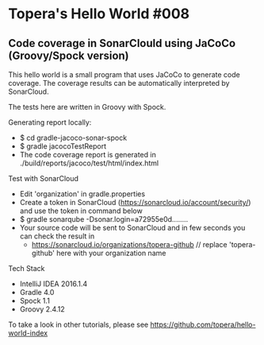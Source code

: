 # Topera's Hello World #008
## Code coverage in SonarClould using JaCoCo (Groovy/Spock version)
This hello world is a small program that uses JaCoCo to generate code coverage.
The coverage results can be automatically interpreted by SonarCloud.

The tests here are written in Groovy with Spock.

Generating report locally:
* $ cd gradle-jacoco-sonar-spock
* $ gradle jacocoTestReport
* The code coverage report is generated in ./build/reports/jacoco/test/html/index.html

Test with SonarCloud
* Edit 'organization' in gradle.properties
* Create a token in SonarCloud (https://sonarcloud.io/account/security/) and use the token in command below
* $ gradle sonarqube -Dsonar.login=a72955e0d........
* Your source code will be sent to SonarCloud and in few seconds you can check the result in
    * https://sonarcloud.io/organizations/topera-github // replace 'topera-github' here with your organization name

Tech Stack
* IntelliJ IDEA 2016.1.4
* Gradle 4.0
* Spock 1.1
* Groovy 2.4.12

To take a look in other tutorials, please see https://github.com/topera/hello-world-index
